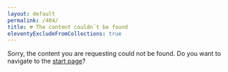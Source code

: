 ```yaml
---
layout: default
permalink: /404/
title: 💔 The content couldn´t be found
eleventyExcludeFromCollections: true
---
```


Sorry, the content you are requesting could not be found. Do you want to navigate to the [start page](/)?</p>
